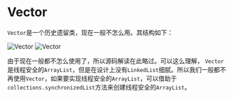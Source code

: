 # Vector

`Vector`是一个历史遗留类，现在一般不怎么用。其结构如下：

![Vector](http://ovn0i3kdg.bkt.clouddn.com/Vector_1.png)
![Vector](http://ovn0i3kdg.bkt.clouddn.com/Vector_2.png)

由于现在一般都不怎么使用了，所以源码解读在此略过。可以这么理解， `Vector`是线程安全的`ArrayList`，但是在设计上没有`LinkedList`细腻。所以我们一般都不再使用`Vector`，如果要实现线程安全的`ArrayList`，可以借助于`collections.synchronizedList`方法来创建线程安全的`ArrayList`。
